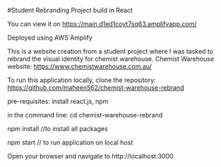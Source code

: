 #Student Rebranding Project build in React

You can view it on https://main.d1ed1coyt7sq63.amplifyapp.com/

Deployed using AWS Amplify

This is a website creation from a student project where I was tasked to rebrand the visual identity for chemist warehouse. Chemist Warehouse website: https://www.chemistwarehouse.com.au/

To run this application locally, clone the repository: https://github.com/maheen562/chemist-warehouse-rebrand

pre-requisites: install react.js, npm

in the command line: cd chemist-warehouse-rebrand

npm install //to install all packages

npm start // to run application on local host

Open your browser and navigate to http://localhost:3000.
